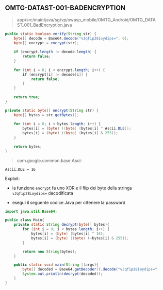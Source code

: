 ## OMTG-DATAST-001-BADENCRYPTION

> app/src/main/java/sg/vp/owasp_mobile/OMTG_Android/OMTG_DATAST_001_BadEncryption.java

```java
public static boolean verify(String str) {
	byte[] decode = Base64.decode("vJqfip28ioydips=", 0);
	byte[] encrypt = encrypt(str);
	
	if (encrypt.length != decode.length) {
		return false;
	}
	
	for (int i = 0; i < encrypt.length; i++) {
		if (encrypt[i] != decode[i]) {
			return false;
		}
	}
	
	return true;
}

private static byte[] encrypt(String str) {
	byte[] bytes = str.getBytes();
	
	for (int i = 0; i < bytes.length; i++) {
		bytes[i] = (byte) ((byte) (bytes[i] ^ Ascii.DLE));
		bytes[i] = (byte) ((byte) (bytes[i] & 255));
	}
	
	return bytes;
}
```

> com.google.common.base.Ascii

`Ascii.DLE = 16`

Exploit:

- la funzione `encrypt` fa uno XOR e il flip dei byte della stringa `vJqfip28ioydips=` decodificata

- esegui il seguente codice Java per ottenere la password

```java
import java.util.Base64;

public class Main{
	private static String decrypt(byte[] bytes){
		for (int i = 0; i < bytes.length; i++) {
			bytes[i] = (byte) (bytes[i] ^ 16);
			bytes[i] = (byte) ((byte) (~bytes[i] & 255));
		}

		return new String(bytes);
	}

	public static void main(String []args){
		byte[] decoded = Base64.getDecoder().decode("vJqfip28ioydips=");
		System.out.println(decrypt(decoded));
	}
}
```
